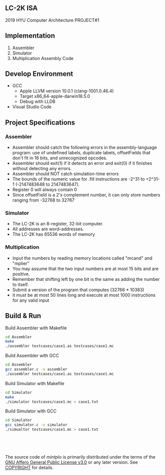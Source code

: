 ## LC-2K ISA

2019 HYU Computer Architecture PROJECT#1

## Implementation

1. Assembler
2. Simulator
3. Multiplication Assembly Code

## Develop Environment

- GCC
  - Apple LLVM version 10.0.1 (clang-1001.0.46.4)
  - Target x86_64-apple-darwin18.5.0
  - Debug with LLDB
- Visual Studio Code

## Project Specifications

### Assembler

- Assembler should catch the following errors in the assembly-language program: use of undefined labels, duplicate labels, offsetFields that don't fit in 16 bits, and unrecognized opcodes.
- Assembler should exit(1) if it detects an error and exit(0) if it finishes without detecting any errors.
- Assembler should NOT catch simulation-time errors
- The bounds of the numeric value for .fill instructions are -2^31 to +2^31-1 (-2147483648 to 2147483647).
- Register 0 will always contain 0
- Since offsetField is a 2's complement number, it can only store numbers ranging from -32768 to 32767

### Simulator

- The LC-2K is an 8-register, 32-bit computer.
- All addresses are word-addresses.
- The LC-2K has 65536 words of memory

### Multiplication

- Input the numbers by reading memory locations called "mcand" and "mplier"
- You may assume that the two input numbers are at most 15 bits and are positive.
- Remember that shifting left by one bit is the same as adding the number to itself.
- Submit a version of the program that computes (32766 \* 10383)
- it must be at most 50 lines long and execute at most 1000 instructions for any valid input

## Build & Run

Build Assembler with Makefile

```bash
cd Assembler
make
./assembler testcases/case1.as testcases/case1.mc
```

Build Assembler with GCC

```bash
cd Assembler
gcc assembler.c -o assembler
./assembler testcases/case1.as testcases/case1.mc
```

Build Simulator with Makefile

```bash
cd Simulator
make
./simulator testcases/case1.mc > case1.txt
```

Build Simulator with GCC

```bash
cd Simulator
gcc simulator.c -o simulator
./simualtor testcases/case1.mc > case1.txt
```

&nbsp;
--------

The source code of *mintplo* is primarily distributed under the terms
of the [GNU Affero General Public License v3.0] or any later version. See
[COPYRIGHT] for details.

[GNU Affero General Public License v3.0]: LICENSE
[COPYRIGHT]: COPYRIGHT
